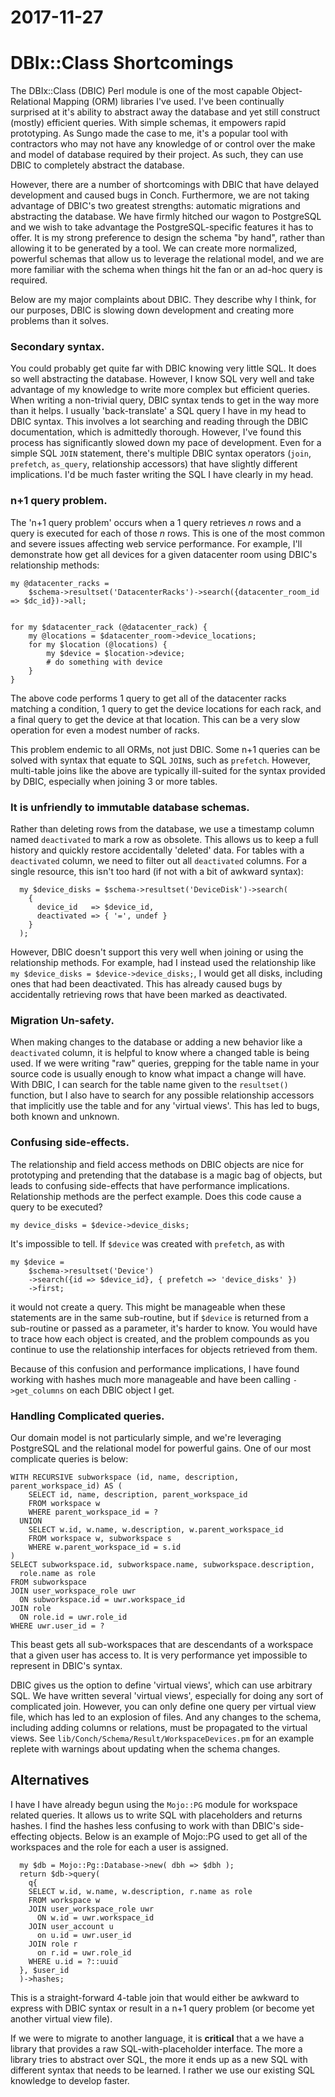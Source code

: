 # 2017-11-27
# DBIx::Class Shortcomings


The DBIx::Class (DBIC) Perl module is one of the most capable Object-Relational
Mapping (ORM) libraries I've used. I've been continually surprised at it's
ability to abstract away the database and yet still construct (mostly)
efficient queries. With simple schemas, it empowers rapid prototyping. As Sungo
made the case to me, it's a popular tool with contractors who may not have any
knowledge of or control over the make and model of database required by their
project.  As such, they can use DBIC to completely abstract the database.

However, there are a number of shortcomings with DBIC that have delayed
development and caused bugs in Conch. Furthermore, we are not taking advantage
of DBIC's two greatest strengths: automatic migrations and abstracting the
database. We have firmly hitched our wagon to PostgreSQL and we wish to take
advantage the PostgreSQL-specific features it has to offer. It is my strong
preference to design the schema "by hand", rather than allowing it to be
generated by a tool. We can create more normalized, powerful schemas that allow
us to leverage the relational model, and we are more familiar with the schema
when things hit the fan or an ad-hoc query is required.

Below are my major complaints about DBIC. They describe why I think, for our
purposes, DBIC is slowing down development and creating more problems than it
solves.


### Secondary syntax.

You could probably get quite far with DBIC knowing very little SQL. It does
so well abstracting the database. However, I know SQL very well and take
advantage of my knowledge to write more complex but efficient queries. When
writing a non-trivial query, DBIC syntax tends to get in the way more than it
helps. I usually 'back-translate' a SQL query I have in my head to DBIC syntax.
This involves a lot searching and reading through the DBIC documentation, which
is admittedly thorough. However, I've found this process has significantly
slowed down my pace of development. Even for a simple SQL `JOIN` statement,
there's multiple DBIC syntax operators (`join`, `prefetch`, `as_query`,
relationship accessors) that have slightly different implications. I'd be much
faster writing the SQL I have clearly in my head.


### n+1 query problem.

The 'n+1 query problem' occurs when a 1 query retrieves _n_ rows and a query is
executed for each of those _n_ rows. This is one of the most common and severe
issues affecting web service performance. For example, I'll demonstrate how get
all devices for a given datacenter room using DBIC's relationship methods:

```
my @datacenter_racks =
    $schema->resultset('DatacenterRacks')->search({datacenter_room_id => $dc_id})->all;


for my $datacenter_rack (@datacenter_rack) {
    my @locations = $datacenter_room->device_locations;
    for my $location (@locations) {
        my $device = $location->device;
        # do something with device
    }
}
```

The above code performs 1 query to get all of the datacenter racks matching a
condition, 1 query to get the device locations for each rack, and a final
query to get the device at that location. This can be a very slow operation for
even a modest number of racks.

This problem endemic to all ORMs, not just DBIC. Some n+1 queries can be solved
with syntax that equate to SQL `JOIN`s, such as `prefetch`. However,
multi-table joins like the above are typically ill-suited for the syntax
provided by DBIC, especially when joining 3 or more tables.

### It is unfriendly to immutable database schemas.

Rather than deleting rows from the database, we use a timestamp column named
`deactivated` to mark a row as obsolete. This allows us to keep a full history
and quickly restore accidentally 'deleted' data. For tables with a
`deactivated` column, we need to filter out all `deactivated` columns. For a
single resource, this isn't too hard (if not with a bit of awkward syntax):

```
  my $device_disks = $schema->resultset('DeviceDisk')->search(
    {
      device_id   => $device_id,
      deactivated => { '=', undef }
    }
  );
```

However, DBIC doesn't support this very well when joining or using the
relationship methods. For example, had I instead used the relationship
like `my $device_disks = $device->device_disks;`, I would get all
disks, including ones that had been deactivated. This has already caused
bugs by accidentally retrieving rows that have been marked as deactivated.

### Migration Un-safety.

When making changes to the database or adding a new behavior like a
`deactivated` column, it is helpful to know where a changed table is being
used. If we were writing "raw" queries, grepping for the table name in your
source code is usually enough to know what impact a change will have. With
DBIC, I can search for the table name given to the `resultset()` function, but
I also have to search for any possible relationship accessors that implicitly
use the table and for any 'virtual views'. This has led to bugs, both known
and unknown.

### Confusing side-effects.

The relationship and field access methods on DBIC objects are nice for
prototyping and pretending that the database is a magic bag of objects, but
leads to confusing side-effects that have performance implications.
Relationship methods are the perfect example. Does this code cause a query to
be executed?

```
my device_disks = $device->device_disks;
```

It's impossible to tell. If `$device` was created with `prefetch`, as with

```
my $device =
    $schema->resultset('Device')
    ->search({id => $device_id}, { prefetch => 'device_disks' })
    ->first;
```

it would not create a query. This might be manageable when these statements are
in the same sub-routine, but if `$device` is returned from a sub-routine or
passed as a parameter, it's harder to know. You would have to trace how each
object is created, and the problem compounds as you continue to use the
relationship interfaces for objects retrieved from them.

Because of this confusion and performance implications, I have found working with
hashes much more manageable and have been calling `->get_columns` on each DBIC
object I get.


### Handling Complicated queries.

Our domain model is not particularly simple, and we're leveraging PostgreSQL
and the relational model for powerful gains. One of our most complicate queries
is below:

```
WITH RECURSIVE subworkspace (id, name, description, parent_workspace_id) AS (
    SELECT id, name, description, parent_workspace_id
    FROM workspace w
    WHERE parent_workspace_id = ?
  UNION
    SELECT w.id, w.name, w.description, w.parent_workspace_id
    FROM workspace w, subworkspace s
    WHERE w.parent_workspace_id = s.id
)
SELECT subworkspace.id, subworkspace.name, subworkspace.description,
  role.name as role
FROM subworkspace
JOIN user_workspace_role uwr
  ON subworkspace.id = uwr.workspace_id
JOIN role
  ON role.id = uwr.role_id
WHERE uwr.user_id = ?
```

This beast gets all sub-workspaces that are descendants of a workspace that a
given user has access to. It is very performance yet impossible to represent in
DBIC's syntax.

DBIC gives us the option to define 'virtual views', which can use arbitrary
SQL. We have written several 'virtual views', especially for doing any sort of
complicated join. However, you can only define one query per virtual view file,
which has led to an explosion of files. And any changes to the schema,
including adding columns or relations, must be propagated to the virtual views.
See `lib/Conch/Schema/Result/WorkspaceDevices.pm` for an example replete with
warnings about updating when the schema changes.


## Alternatives

I have I have already begun using the `Mojo::PG` module for workspace related
queries.  It allows us to write SQL with placeholders and returns hashes. I
find the hashes less confusing to work with than DBIC's side-effecting objects.
Below is an example of Mojo::PG used to get all of the workspaces and the role
for each a user is assigned.

```
  my $db = Mojo::Pg::Database->new( dbh => $dbh );
  return $db->query(
    q{
    SELECT w.id, w.name, w.description, r.name as role
    FROM workspace w
    JOIN user_workspace_role uwr
      ON w.id = uwr.workspace_id
    JOIN user_account u
      on u.id = uwr.user_id
    JOIN role r
      on r.id = uwr.role_id
    WHERE u.id = ?::uuid
  }, $user_id
  )->hashes;
```

This is a straight-forward 4-table join that would either be awkward to express
with DBIC syntax or result in a n+1 query problem (or become yet another
virtual view file).

If we were to migrate to another language, it is **critical** that a we have a
library that provides a raw SQL-with-placeholder interface. The more a library
tries to abstract over SQL, the more it ends up as a new SQL with different
syntax that needs to be learned. I rather we use our existing SQL knowledge to
develop faster.
